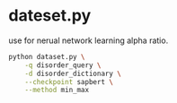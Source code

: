 # dateset.py
use for nerual network learning alpha ratio.

```bash
python dataset.py \
    -q disorder_query \
    -d disorder_dictionary \
    --checkpoint sapbert \
    --method min_max
```